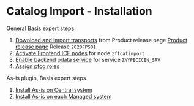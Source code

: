 # Catalog Import - Installation

General Basis expert steps
1. [Download and import transports](/inst/step-1.md) from Product release page [Product release page](https://github.com/fioritracker/cat-imp/releases) Release `2020FPS01`
2. [Activate Frontend ICF nodes](/inst/step-2.md) for node `zftcatimport`
3. [Enable backend odata service](/inst/step-3.md) for service `ZNYPECICEN_SRV`
4. [Assign pfcg roles](/inst/step-3.md)

As-is plugin, Basis expert steps<br>
1. [Install As-is on Central system](/inst/asis/cen.md)
2. [Install As-is on each Managed system](/inst/asis/man.md)

